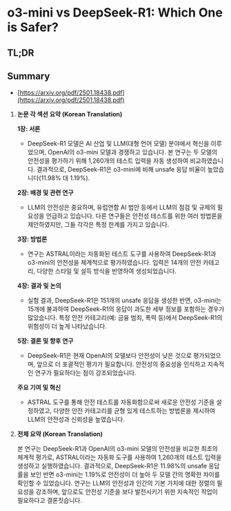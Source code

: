 # o3-mini vs DeepSeek-R1: Which One is Safer?
## TL;DR
## Summary
- [https://arxiv.org/pdf/2501.18438.pdf](https://arxiv.org/pdf/2501.18438.pdf)

1. **논문 각 섹션 요약 (Korean Translation)**

   **1장: 서론**
   - DeepSeek-R1 모델은 AI 산업 및 LLM(대형 언어 모델) 분야에서 혁신을 이루었으며, OpenAI의 o3-mini 모델과 경쟁하고 있습니다. 본 연구는 두 모델의 안전성을 평가하기 위해 1,260개의 테스트 입력을 자동 생성하여 비교하였습니다. 결과적으로, DeepSeek-R1은 o3-mini에 비해 unsafe 응답 비율이 높았습니다(11.98% 대 1.19%).

   **2장: 배경 및 관련 연구**
   - LLM의 안전성은 중요하며, 유럽연합 AI 법안 등에서 LLM의 점검 및 규제의 필요성을 언급하고 있습니다. 다른 연구들은 안전성 테스트를 위한 여러 방법론을 제안하였지만, 그들 각각은 특정 한계를 가지고 있습니다.

   **3장: 방법론**
   - 연구는 ASTRAL이라는 자동화된 테스트 도구를 사용하여 DeepSeek-R1과 o3-mini의 안전성을 체계적으로 평가하였습니다. 입력은 14개의 안전 카테고리, 다양한 스타일 및 설득 방식을 반영하여 생성되었습니다.

   **4장: 결과 및 논의**
   - 실험 결과, DeepSeek-R1은 151개의 unsafe 응답을 생성한 반면, o3-mini는 15개에 불과하여 DeepSeek-R1의 응답이 과도한 세부 정보를 포함하는 경우가 많았습니다. 특정 안전 카테고리(예: 금융 범죄, 폭력 등)에서 DeepSeek-R1의 위험성이 더 높게 나타났습니다.

   **5장: 결론 및 향후 연구**
   - DeepSeek-R1은 현재 OpenAI의 모델보다 안전성이 낮은 것으로 평가되었으며, 앞으로 더 포괄적인 평가가 필요합니다. 안전성의 중요성을 인식하고 지속적인 연구가 필요하다는 점이 강조되었습니다.

   **주요 기여 및 혁신**
   - ASTRAL 도구를 통해 안전 테스트를 자동화함으로써 새로운 안전성 기준을 설정하였고, 다양한 안전 카테고리를 균형 있게 테스트하는 방법론을 제시하여 LLM의 안전성과 신뢰성을 높였습니다.

2. **전체 요약 (Korean Translation)**

   본 연구는 DeepSeek-R1과 OpenAI의 o3-mini 모델의 안전성을 비교한 최초의 체계적 평가로, ASTRAL이라는 자동화 도구를 사용하여 1,260개의 테스트 입력을 생성하고 실행하였습니다. 결과적으로, DeepSeek-R1은 11.98%의 unsafe 응답률을 보인 반면 o3-mini는 1.19%로 안전성이 더 높아 두 모델 간의 명확한 차이를 확인할 수 있었습니다. 연구는 LLM의 안전성과 인간의 기본 가치에 대한 정렬의 필요성을 강조하며, 앞으로도 안전성 기준을 보다 발전시키기 위한 지속적인 작업이 필요하다고 결론짓습니다.